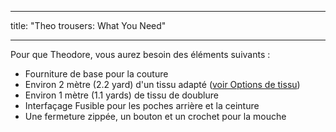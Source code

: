 - - -
title: "Theo trousers: What You Need"
- - -

Pour que Theodore, vous aurez besoin des éléments suivants :

- Fourniture de base pour la couture
- Environ 2 mètre (2.2 yard) d'un tissu adapté ([voir Options de tissu](/docs/patterns/theo/fabric))
- Environ 1 mètre (1.1 yards) de tissu de doublure
- Interfaçage Fusible pour les poches arrière et la ceinture
- Une fermeture zippée, un bouton et un crochet pour la mouche
